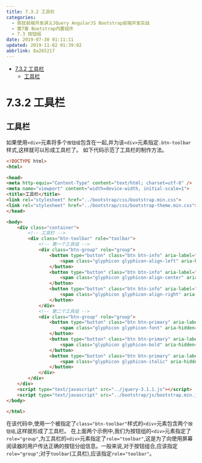 ```yaml
---
title: 7.3.2 工具栏
categories: 
  - 疯狂前端开发讲义JQuery AngularJS Bootstrap前端开发实战
  - 第7章 Bootstrap内置组件
  - 7.3 按钮组
date: 2019-07-30 01:11:11
updated: 2019-11-02 01:39:02
abbrlink: 8a265217
---
```

- [7.3.2 工具栏](/ReadingNotes/8a265217/#7-3-2-工具栏)
    - [工具栏](/ReadingNotes/8a265217/#工具栏)

<!--more-->
<script src="https://cdn.bootcss.com/jquery/3.4.0/jquery.slim.min.js"></script>
<script>$(document).ready(function () {$(".post-body > ul:nth-child(1)").hide();});</script>

<!--end-->
<!--SSTStart-->
# 7.3.2 工具栏 #
## 工具栏 ##
如果使用`<div>`元素将多个`按钮组`包含在一起,并为该`<div>`元素指定`.btn-toolbar` 样式,这样就可以形成工具栏了。
如下代码示范了工具栏的制作方法。
```html
<!DOCTYPE html>
<html>

<head>
<meta http-equiv="Content-Type" content="text/html; charset=utf-8" />
<meta name="viewport" content="width=device-width, initial-scale=1">
<title>工具栏</title>
<link rel="stylesheet" href="../bootstrap/css/bootstrap.min.css">
<link rel="stylesheet" href="../bootstrap/css/bootstrap-theme.min.css">
</head>

<body>
	<div class="container">
		<!-- 工具栏 -->
		<div class="btn-toolbar" role="toolbar">
			<!-- 第一个工具组 -->
			<div class="btn-group" role="group">
				<button type="button" class="btn btn-info" aria-label="左对齐">
					<span class="glyphicon glyphicon-align-left" aria-hidden="true"></span>
				</button>
				<button type="button" class="btn btn-info" aria-label="居中对齐">
					<span class="glyphicon glyphicon-align-center" aria-hidden="true"></span>
				</button>
				<button type="button" class="btn btn-info" aria-label="右对齐">
					<span class="glyphicon glyphicon-align-right" aria-hidden="true"></span>
				</button>
			</div>
			<!-- 第二个工具组 -->
			<div class="btn-group" role="group">
				<button type="button" class="btn btn-primary" aria-label="字体">
					<span class="glyphicon glyphicon-font" aria-hidden="true"></span>
				</button>
				<button type="button" class="btn btn-primary" aria-label="加粗">
					<span class="glyphicon glyphicon-bold" aria-hidden="true"></span>
				</button>
				<button type="button" class="btn btn-primary" aria-label="斜体">
					<span class="glyphicon glyphicon-italic" aria-hidden="true"></span>
				</button>
			</div>
		</div>
	</div>
	<script type="text/javascript" src="../jquery-3.1.1.js"></script>
	<script type="text/javascript" src="../bootstrap/js/bootstrap.min.js"></script>
</body>

</html>
```
在该代码中,使用一个被指定了`class="btn-toolbar"`样式的`<div>`元素包含两个`按钮组`,这样就形成了工具栏。
在上面两个示例中,我们为按钮组的`<div>`元素指定了`role="group"`,为工具栏的`<div>`元素指定了`role="toolbar"`,这是为了向使用屏幕阅读器的用户传达正确的按钮分组信息。一般来说,对于按钮组合,应该指定`role="group"`;对于`toolbar`(工具栏),应该指定`role="toolbar"`。
<!--SSTStop-->

